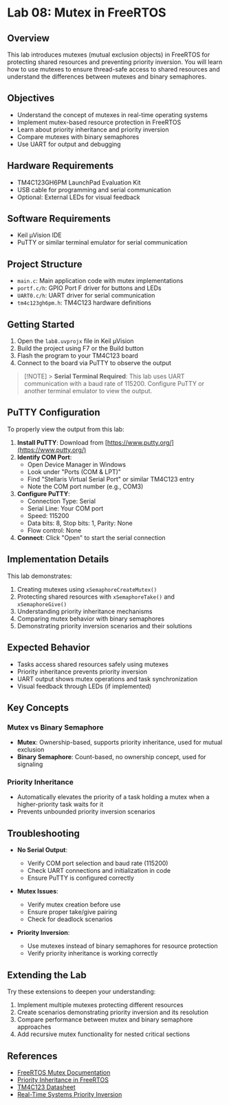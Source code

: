 # Lab 08: Mutex in FreeRTOS

## Overview

This lab introduces mutexes (mutual exclusion objects) in FreeRTOS for protecting shared resources and preventing priority inversion. You will learn how to use mutexes to ensure thread-safe access to shared resources and understand the differences between mutexes and binary semaphores.

## Objectives

- Understand the concept of mutexes in real-time operating systems
- Implement mutex-based resource protection in FreeRTOS
- Learn about priority inheritance and priority inversion
- Compare mutexes with binary semaphores
- Use UART for output and debugging

## Hardware Requirements

- TM4C123GH6PM LaunchPad Evaluation Kit
- USB cable for programming and serial communication
- Optional: External LEDs for visual feedback

## Software Requirements

- Keil µVision IDE
- PuTTY or similar terminal emulator for serial communication

## Project Structure

- `main.c`: Main application code with mutex implementations
- `portf.c/h`: GPIO Port F driver for buttons and LEDs
- `UART0.c/h`: UART driver for serial communication
- `tm4c123gh6pm.h`: TM4C123 hardware definitions

## Getting Started

1. Open the `lab8.uvprojx` file in Keil µVision
2. Build the project using F7 or the Build button
3. Flash the program to your TM4C123 board
4. Connect to the board via PuTTY to observe the output

> [!NOTE] > **Serial Terminal Required**: This lab uses UART communication with a baud rate of 115200. Configure PuTTY or another terminal emulator to view the output.

## PuTTY Configuration

To properly view the output from this lab:

1. **Install PuTTY**: Download from [https://www.putty.org/](https://www.putty.org/)
2. **Identify COM Port**:
   - Open Device Manager in Windows
   - Look under "Ports (COM & LPT)"
   - Find "Stellaris Virtual Serial Port" or similar TM4C123 entry
   - Note the COM port number (e.g., COM3)
3. **Configure PuTTY**:
   - Connection Type: Serial
   - Serial Line: Your COM port
   - Speed: 115200
   - Data bits: 8, Stop bits: 1, Parity: None
   - Flow control: None
4. **Connect**: Click "Open" to start the serial connection

## Implementation Details

This lab demonstrates:

1. Creating mutexes using `xSemaphoreCreateMutex()`
2. Protecting shared resources with `xSemaphoreTake()` and `xSemaphoreGive()`
3. Understanding priority inheritance mechanisms
4. Comparing mutex behavior with binary semaphores
5. Demonstrating priority inversion scenarios and their solutions

## Expected Behavior

- Tasks access shared resources safely using mutexes
- Priority inheritance prevents priority inversion
- UART output shows mutex operations and task synchronization
- Visual feedback through LEDs (if implemented)

## Key Concepts

### Mutex vs Binary Semaphore

- **Mutex**: Ownership-based, supports priority inheritance, used for mutual exclusion
- **Binary Semaphore**: Count-based, no ownership concept, used for signaling

### Priority Inheritance

- Automatically elevates the priority of a task holding a mutex when a higher-priority task waits for it
- Prevents unbounded priority inversion scenarios

## Troubleshooting

- **No Serial Output**:

  - Verify COM port selection and baud rate (115200)
  - Check UART connections and initialization in code
  - Ensure PuTTY is configured correctly

- **Mutex Issues**:

  - Verify mutex creation before use
  - Ensure proper take/give pairing
  - Check for deadlock scenarios

- **Priority Inversion**:
  - Use mutexes instead of binary semaphores for resource protection
  - Verify priority inheritance is working correctly

## Extending the Lab

Try these extensions to deepen your understanding:

1. Implement multiple mutexes protecting different resources
2. Create scenarios demonstrating priority inversion and its resolution
3. Compare performance between mutex and binary semaphore approaches
4. Add recursive mutex functionality for nested critical sections

## References

- [FreeRTOS Mutex Documentation](https://www.freertos.org/Real-time-embedded-RTOS-mutexes.html)
- [Priority Inheritance in FreeRTOS](https://www.freertos.org/RTOS-priority-inheritance.html)
- [TM4C123 Datasheet](https://www.ti.com/lit/ds/symlink/tm4c123gh6pm.pdf)
- [Real-Time Systems Priority Inversion](https://en.wikipedia.org/wiki/Priority_inversion)
